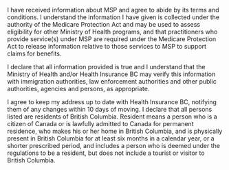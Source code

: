 I have received information about MSP and agree to abide by its terms and conditions. I understand the information I have given is collected under the authority of the Medicare Protection Act and may be used to assess eligibility for other Ministry of Health programs, and that practitioners who provide service(s) under MSP are required under the Medicare Protection Act to release information relative to those services to MSP to support claims for benefits.

I declare that all information provided is true and I understand that the Ministry of Health and/or Health Insurance BC may verify this information with immigration authorities, law enforcement authorities and other public authorities, agencies and persons, as appropriate.

I agree to keep my address up to date with Health Insurance BC, notifying them of any changes within 10 days of moving. I declare that all persons listed are residents of British Columbia. Resident means a person who is a citizen of Canada or is lawfully admitted to Canada for
permanent residence, who makes his or her home in British Columbia, and is physically present in British Columbia for at least six months in a calendar year, or a shorter prescribed period, and includes a person who is deemed under the regulations to be a resident, but does not include a tourist or visitor to British Columbia.
